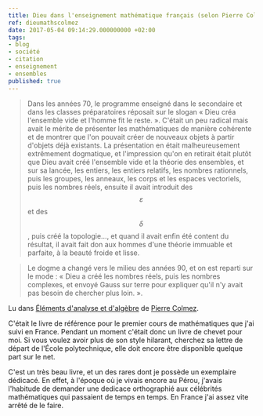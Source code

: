 ```yaml
---
title: Dieu dans l'enseignement mathématique français (selon Pierre Colmez)
ref: dieumathscolmez
date: 2017-05-04 09:14:29.000000000 +02:00
tags:
- blog
- société
- citation
- enseignement
- ensembles
published: true
---
```


> Dans les années 70, le programme enseigné dans le secondaire et dans les classes préparatoires réposait sur le slogan « Dieu créa l'ensemble vide et l'homme fit le reste. ». C'était un peu radical mais avait le mérite de présenter les mathématiques de manière cohérente et de montrer que l'on pouvait créer de nouveaux objets à partir d'objets déjà existants. La présentation en était malheureusement extrêmement dogmatique, et l'impression qu'on en retirait était plutôt que Dieu avait créé l'ensemble vide et la théorie des ensembles, et sur sa lancée, les entiers, les entiers relatifs, les nombres rationnels, puis les groupes, les anneaux, les corps et les espaces vectoriels, puis les nombres réels, ensuite il avait introduit des $$ε$$ et des $$δ$$, puis créé la topologie…, et quand il avait enfin été content du résultat, il avait fait don aux hommes d'une théorie immuable et parfaite, à la beauté froide et lisse.

> Le dogme a changé vers le milieu des années 90, et on est reparti sur le mode : « Dieu a créé les nombres réels, puis les nombres complexes, et envoyé Gauss sur terre pour expliquer qu'il n'y avait pas besoin de chercher plus loin. ».

Lu dans [Éléments d'analyse et d'algèbre](http://www.editions.polytechnique.fr/?afficherfiche=168) de [Pierre Colmez](https://webusers.imj-prg.fr/~pierre.colmez/).

C'était le livre de référence pour le premier cours de mathématiques que j'ai suivi en France. Pendant un moment c'était donc un livre de chevet pour moi. Si vous voulez avoir plus de son style hilarant, cherchez sa lettre de départ de l'École polytechnique, elle doit encore être disponible quelque part sur le net.

C'est un très beau livre, et un des rares dont je possède un exemplaire dédicacé. En effet, à l'époque où je vivais encore au Pérou, j'avais l'habitude de demander une dedicace orthographié aux célébrités mathématiques qui passaient de temps en temps. En France j'ai assez vite arrêté de le faire.
